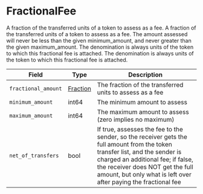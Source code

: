 # FractionalFee

A fraction of the transferred units of a token to assess as a fee. A fraction of the transferred units of a token to assess as a fee. The amount assessed will never be less than the given minimum\_amount, and never greater than the given maximum\_amount. The denomination is always units of the token to which this fractional fee is attached. The denomination is always units of the token to which this fractional fee is attached.

| Field               | Type                                      | Description                                                                                                                                                                                                                                                              |
| ------------------- | ----------------------------------------- | ------------------------------------------------------------------------------------------------------------------------------------------------------------------------------------------------------------------------------------------------------------------------ |
| `fractional_amount` | [Fraction](../../basic-types/fraction.md) | The fraction of the transferred units to assess as a fee                                                                                                                                                                                                                 |
| `minimum_amount`    | int64                                     | The minimum amount to assess                                                                                                                                                                                                                                             |
| `maximum_amount`    | int64                                     | The maximum amount to assess (zero implies no maximum)                                                                                                                                                                                                                   |
| `net_of_transfers`  | bool                                      | If true, assesses the fee to the sender, so the receiver gets the full amount from the token transfer list, and the sender is charged an additional fee; if false, the receiver does NOT get the full amount, but only what is left over after paying the fractional fee |
